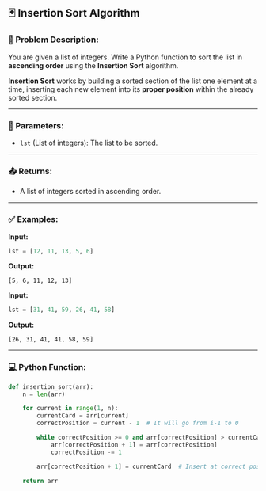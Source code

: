 ## 🃏 Insertion Sort Algorithm

### 📝 Problem Description:

You are given a list of integers. Write a Python function to sort the list in **ascending order** using the **Insertion Sort** algorithm.

**Insertion Sort** works by building a sorted section of the list one element at a time, inserting each new element into its **proper position** within the already sorted section.

---

### 🔢 Parameters:

- `lst` (List of integers): The list to be sorted.

---

### 📤 Returns:

- A list of integers sorted in ascending order.

---

### ✅ Examples:

**Input:**
```python
lst = [12, 11, 13, 5, 6]
```

**Output:**
```
[5, 6, 11, 12, 13]
```

**Input:**
```python
lst = [31, 41, 59, 26, 41, 58]
```

**Output:**
```
[26, 31, 41, 41, 58, 59]
```

---

### 💻 Python Function:

```python
def insertion_sort(arr):
    n = len(arr)

    for current in range(1, n):
        currentCard = arr[current]
        correctPosition = current - 1  # It will go from i-1 to 0

        while correctPosition >= 0 and arr[correctPosition] > currentCard:
            arr[correctPosition + 1] = arr[correctPosition]
            correctPosition -= 1

        arr[correctPosition + 1] = currentCard  # Insert at correct position

    return arr
```

